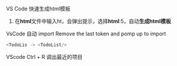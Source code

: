 VS Code 快速生成html模板
1. 在**html**文件中输入ht，会弹出提示，选择**html**:5，自动**生成html模板**


VsCode 自动 import
Remove the last token and pomp up to import
```js
<TodoLis -> <TodoList/>
```


VScode Ctrl + R 
调出最近的项目
